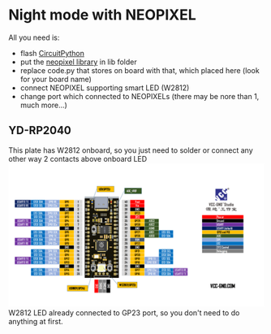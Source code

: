 # Night mode with NEOPIXEL

All you need is:
- flash [CircuitPython](https://circuitpython.org/downloads)
- put the [neopixel library](https://circuitpython.org/libraries) in lib folder
- replace code.py that stores on board with that, which placed here (look for your board name)
- connect NEOPIXEL supporting smart LED (W2812)
- change port which connected to NEOPIXELs (there may be nore than 1, much more...)

## YD-RP2040

This plate has W2812 onboard, so you just need to solder or connect any other way 2 contacts above onboard LED
![YD-RP2040 plate](YD-RP2040/images/plate.png)
W2812 LED already connected to GP23 port, so you don't need to do anything at first.
